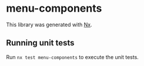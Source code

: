 # menu-components

This library was generated with [Nx](https://nx.dev).

## Running unit tests

Run `nx test menu-components` to execute the unit tests.
